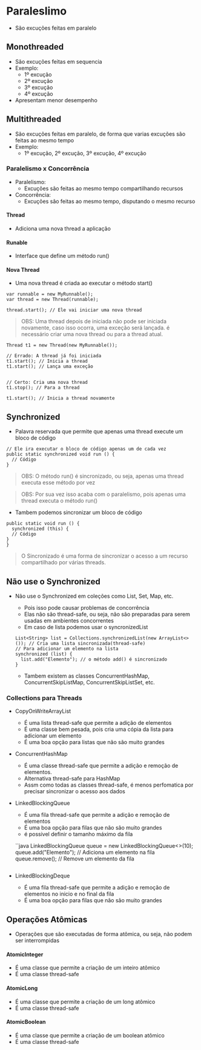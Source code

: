 # Paraleslimo
- São excuções feitas em paralelo

## Monothreaded
- São excuções feitas em sequencia
-  Exemplo:
   - 1º excução
   - 2º excução
   - 3º excução
   - 4º excução
- Apresentam menor desempenho

## Multithreaded
- São excuções feitas em paralelo, de forma que varias excuções são feitas ao mesmo tempo
- Exemplo:
   - 1º excução, 2º excução, 3º excução, 4º excução

### Paralelismo x Concorrência
- Paralelismo:
  - Excuções são feitas ao mesmo tempo compartilhando recursos
- Concorrência:
  - Excuções são feitas ao mesmo tempo, disputando o mesmo recurso


#### Thread
- Adiciona uma nova thread a aplicação

#### Runable
- Interface que define um método run()


#### Nova Thread
- Uma nova thread é criada ao executar o método start()

```
var runnable = new MyRunnable();
var thread = new Thread(runnable);

thread.start(); // Ele vai iniciar uma nova thread
```

> OBS: Uma thread depois de iniciada não pode ser iniciada novamente, caso isso ocorra, uma exceção será lançada. é necessário criar uma nova thread ou para a thread atual.

```
Thread t1 = new Thread(new MyRunnable());

// Errado: A thread já foi iniciada
t1.start(); // Inicia a thread
t1.start(); // Lança uma exceção


// Certo: Cria uma nova thread
t1.stop(); // Para a thread

t1.start(); // Inicia a thread novamente
```



## Synchronized
- Palavra reservada que permite que apenas uma thread execute um bloco de código

 ```
 // Ele ira executar o bloco de código apenas um de cada vez
 public static synchronized void run () {
   // Código
 }
 ```

 > OBS: O método run() é sincronizado, ou seja, apenas uma thread executa esse método por vez

> OBS: Por sua vez isso acaba com o paralelismo, pois apenas uma thread executa o método run()


 - Tambem podemos sincronizar um bloco de código

 ```
 public static void run () {
   synchronized (this) {
   // Código
 }
 }
```

> O Sincronizado é uma forma de sincronizar o acesso a um recurso compartilhado por várias threads.


## Não use o Synchronized
- Não use o Synchronized em coleções como List, Set, Map, etc.
  - Pois isso pode causar problemas de concorrência
  - Elas não são thread-safe, ou seja, não são preparadas para serem usadas em ambientes concorrentes
  - Em caso de lista podemos usar o syncronizedList

  ```
  List<String> list = Collections.synchronizedList(new ArrayList<>()); // Cria uma lista sincronizada(thread-safe)
  // Para adicionar um elemento na lista
  synchronized (list) {
    list.add("Elemento"); // o método add() é sincronizado
  }
  ```

  - Tambem existem as classes ConcurrentHashMap, ConcurrentSkipListMap, ConcurrentSkipListSet, etc.


### Collections para Threads
- CopyOnWriteArrayList
  - É uma lista thread-safe que permite a adição de elementos
  - É uma classe bem pesada, pois cria uma cópia da lista para adicionar um elemento
  - É uma boa opção para listas que não são muito grandes

- ConcurrentHashMap
  - É uma classe thread-safe que permite a adição e remoção de elementos.
  - Alternativa thread-safe para HashMap
  - Assm como todas as classes thread-safe, é menos perfomatica por precisar sincronizar o acesso aos dados

- LinkedBlockingQueue
  - É uma fila thread-safe que permite a adição e remoção de elementos
  - É uma boa opção para filas que não são muito grandes
  - é possivel definir o tamanho máximo da fila

  ``java
  LinkedBlockingQueue<String> queue = new LinkedBlockingQueue<>(10);
  queue.add("Elemento"); // Adiciona um elemento na fila
  queue.remove(); // Remove um elemento da fila
  ```

- LinkedBlockingDeque
  - É uma fila thread-safe que permite a adição e remoção de elementos no inicio e no final da fila
  - É uma boa opção para filas que não são muito grandes

## Operações Atômicas
- Operações que são executadas de forma atômica, ou seja, não podem ser interrompidas

#### AtomicInteger
- É uma classe que permite a criação de um inteiro atômico
- É uma classe thread-safe

#### AtomicLong
- É uma classe que permite a criação de um long atômico
- É uma classe thread-safe

#### AtomicBoolean
- É uma classe que permite a criação de um boolean atômico
- É uma classe thread-safe